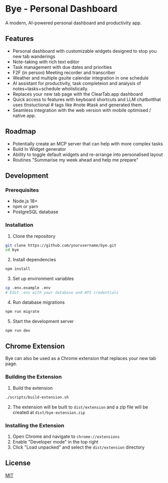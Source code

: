 # Bye - Personal Dashboard

A modern, AI-powered personal dashboard and productivity app.

## Features

- Personal dashboard with customizable widgets designed to stop you new tab wanderings
- Note-taking with rich text editor
- Task management with due dates and priorities
- F2F (in person) Meeting recorder and transcriber
- Weather and multiple gsuite calendar integration in one schedule
- AI assistant for productivity, task completeion and analysis of notes+tasks+schedule wholistically.
- Replaces your new tab page with the ClearTab.app dashboard
- Quick access to features with keyboard shortcuts and LLM chatbotthat uses tInstuctional # tags like #note #task and generated them. 
- Seamless integration with the web version with mobile optimised / native app. 

## Roadmap 
- Potentially create an MCP server that can help with more complex tasks 
- Build In Widget generator 
- Ability to toggle default widgets and re-arrange into personalised layout 
- Routines "Summarise my week ahead and help me prepare" 

## Development

### Prerequisites

- Node.js 18+
- npm or yarn
- PostgreSQL database

### Installation

1. Clone the repository
```bash
git clone https://github.com/yourusername/bye.git
cd bye
```

2. Install dependencies
```bash
npm install
```

3. Set up environment variables
```bash
cp .env.example .env
# Edit .env with your database and API credentials
```

4. Run database migrations
```bash
npm run migrate
```

5. Start the development server
```bash
npm run dev
```

## Chrome Extension

Bye can also be used as a Chrome extension that replaces your new tab page.

### Building the Extension

1. Build the extension
```bash
./scripts/build-extension.sh
```

2. The extension will be built to `dist/extension` and a zip file will be created at `dist/bye-extension.zip`

### Installing the Extension

1. Open Chrome and navigate to `chrome://extensions`
2. Enable "Developer mode" in the top right
3. Click "Load unpacked" and select the `dist/extension` directory





## License

[MIT](LICENSE) 